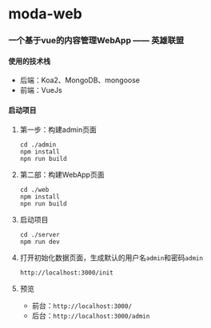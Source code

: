 # moda-web
### 一个基于vue的内容管理WebApp —— 英雄联盟
#### 使用的技术栈
- 后端：Koa2、MongoDB、mongoose
- 前端：VueJs

#### 启动项目
1. 第一步：构建admin页面
   
   ```
   cd ./admin
   npm install
   npn run build
   ```
2. 第二部：构建WebApp页面
   ```
   cd ./web
   npm install
   npn run build
   ```
3. 启动项目
   ```
   cd ./server
   npm run dev
   ```
4. 打开初始化数据页面，生成默认的用户名`admin`和密码`admin`
   ```
   http://localhost:3000/init
   ```
5. 预览
   
   - 前台：`http://localhost:3000/`
   - 后台：`http://localhost:3000/admin`